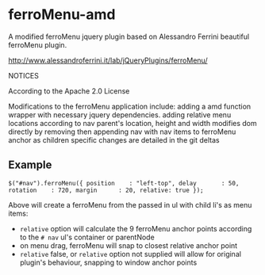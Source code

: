 # ferroMenu-amd
A modified ferroMenu jquery plugin based on Alessandro Ferrini beautiful ferroMenu plugin.

http://www.alessandroferrini.it/lab/jQueryPlugins/ferroMenu/

NOTICES

According to the Apache 2.0 License

Modifications to the ferroMenu application include:
	adding a amd function wrapper with necessary jquery dependencies.
	adding relative menu locations according to nav parent's location, height and width
	modifies dom directly by removing then appending nav with nav items to ferroMenu anchor as children
	specific changes are detailed in the git deltas

## Example


`$("#nav").ferroMenu({
    position    : "left-top",
    delay       : 50,
    rotation    : 720,
    margin      : 20,
    relative: true
});`

Above will create a ferroMenu from the passed in ul with child li's as menu items:
* `relative` option will calculate the 9 ferroMenu anchor points according to the `# nav` ul's container or parentNode
* on menu drag, ferroMenu will snap to closest relative anchor point
* `relative` false, or `relative` option not supplied will allow for original plugin's behaviour, snapping to window anchor points